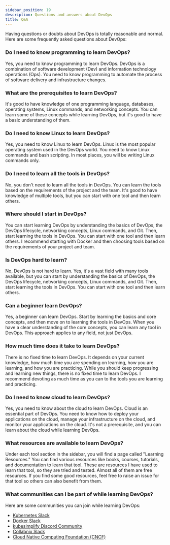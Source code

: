 ```yaml
---
sidebar_position: 19
description: Questions and answers about DevOps
title: Q&A
---
```


Having questions or doubts about DevOps is totally reasonable and normal. Here are some frequently asked questions about DevOps:

### Do I need to know programming to learn DevOps?

Yes, you need to know programming to learn DevOps. DevOps is a combination of software development (Dev) and information technology operations (Ops). You need to know programming to automate the process of software delivery and infrastructure changes.

### What are the prerequisites to learn DevOps?

It's good to have knowledge of one programming language, databases, operating systems, Linux commands, and networking concepts. You can learn some of these concepts while learning DevOps, but it's good to have a basic understanding of them.

### Do I need to know Linux to learn DevOps?

Yes, you need to know Linux to learn DevOps. Linux is the most popular operating system used in the DevOps world. You need to know Linux commands and bash scripting. In most places, you will be writing Linux commands only.

### Do I need to learn all the tools in DevOps?

No, you don't need to learn all the tools in DevOps. You can learn the tools based on the requirements of the project and the team. It's good to have knowledge of multiple tools, but you can start with one tool and then learn others.

### Where should I start in DevOps?

You can start learning DevOps by understanding the basics of DevOps, the DevOps lifecycle, networking concepts, Linux commands, and Git. Then, start learning the tools in DevOps. You can start with one tool and then learn others. I recommend starting with Docker and then choosing tools based on the requirements of your project and team.

### Is DevOps hard to learn?

No, DevOps is not hard to learn. Yes, it's a vast field with many tools available, but you can start by understanding the basics of DevOps, the DevOps lifecycle, networking concepts, Linux commands, and Git. Then, start learning the tools in DevOps. You can start with one tool and then learn others.

### Can a beginner learn DevOps?

Yes, a beginner can learn DevOps. Start by learning the basics and core concepts, and then move on to learning the tools in DevOps. When you have a clear understanding of the core concepts, you can learn any tool in DevOps. This approach applies to any field, not just DevOps.

### How much time does it take to learn DevOps?

There is no fixed time to learn DevOps. It depends on your current knowledge, how much time you are spending on learning, how you are learning, and how you are practicing. While you should keep progressing and learning new things, there is no fixed time to learn DevOps. I recommend devoting as much time as you can to the tools you are learning and practicing.

### Do I need to know cloud to learn DevOps?

Yes, you need to know about the cloud to learn DevOps. Cloud is an essential part of DevOps. You need to know how to deploy your applications on the cloud, manage your infrastructure on the cloud, and monitor your applications on the cloud. It's not a prerequisite, and you can learn about the cloud while learning DevOps.

### What resources are available to learn DevOps?

Under each tool section in the sidebar, you will find a page called "Learning Resources." You can find various resources like books, courses, tutorials, and documentation to learn that tool. These are resources I have used to learn that tool, so they are tried and tested. Almost all of them are free resources. If you find some good resources, feel free to raise an issue for that tool so others can also benefit from them.

### What communities can I be part of while learning DevOps?

Here are some communities you can join while learning DevOps:

- [Kubernetes Slack](https://kubernetes.io/community/)
- [Docker Slack](https://www.docker.com/community)
- [kubesimplify Discord Community](https://kubesimplify.com/)
- [Collabnix Slack](https://collabnix.com)
- [Cloud Native Computing Foundation (CNCF)](https://www.cncf.io/)